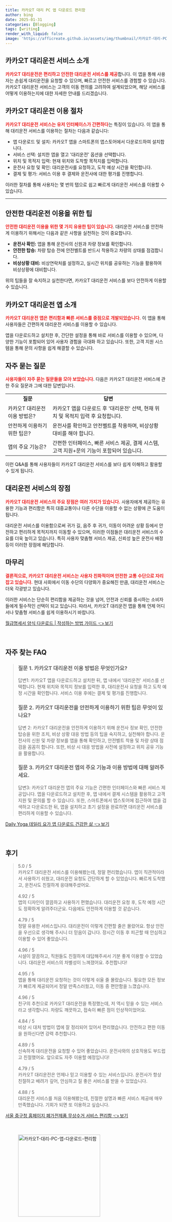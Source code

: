 ```yaml
---
title: 카카오T 대리 PC 앱 다운로드 편리함
author: bing
date: 2025-01-31
categories: [Blogging]
tags: [writing]
render_with_liquid: false
image: 'https://afficreate.github.io/assets/img/thumbnail/카카오T-대리-PC-앱-다운로드-편리함.webp'
---
```



<h2 id='카카오T 대리운전 서비스 소개'>카카오T 대리운전 서비스 소개</h2>

<p><b><span style="color: #ee2323;">카카오T 대리운전은 편리하고 안전한 대리운전 서비스를 제공</span></b>합니다. 이 앱을 통해 사용자는 손쉽게 대리운전을 요청할 수 있으며, 빠르고 안전한 서비스를 경험할 수 있습니다. 카카오T 대리운전 서비스는 고객의 이동 편의를 고려하여 설계되었으며, 해당 서비스를 어떻게 이용하는지에 대한 자세한 안내를 드리겠습니다.</p>

<h2 id='이용 절차'>카카오T 대리운전 이용 절차</h2>

<p><b><span style="color: #ee2323;">카카오T 대리운전 서비스는 유저 인터페이스가 간편하다</span></b>는 특징이 있습니다. 이 앱을 통해 대리운전 서비스를 이용하는 절차는 다음과 같습니다:</p>

<ul>
    <li>앱 다운로드 및 설치: 카카오T 앱을 스마트폰의 앱스토어에서 다운로드하여 설치합니다.</li>
    <li>서비스 선택: 설치한 앱을 열고 '대리운전' 옵션을 선택합니다.</li>
    <li>위치 및 목적지 입력: 현재 위치와 도착할 목적지를 입력합니다.</li>
    <li>운전사 요청 및 확인: 대리운전사를 요청하고, 도착 예상 시간을 확인합니다.</li>
    <li>결제 및 평가: 서비스 이용 후 결제와 운전사에 대한 평가를 진행합니다.</li>
</ul>

<p>이러한 절차를 통해 사용자는 몇 번의 탭으로 쉽고 빠르게 대리운전 서비스를 이용할 수 있습니다.</p>

<hr />

<h2 id='안전한 이용 팁'>안전한 대리운전 이용을 위한 팁</h2>

<p><b><span style="color: #ee2323;">안전한 대리운전 이용을 위한 몇 가지 유용한 팁이 있습니다</span></b>. 대리운전 서비스를 안전하게 이용하기 위해서는 다음과 같은 사항을 실천하는 것이 중요합니다.</p>

<ul>
    <li><b>운전사 확인:</b> 앱을 통해 운전사의 신원과 차량 정보를 확인합니다.</li>
    <li><b>안전한 탑승:</b> 차량 탑승 전에 안전벨트를 반드시 착용하고 차량의 상태를 점검합니다.</li>
    <li><b>비상상황 대비:</b> 비상연락처를 설정하고, 실시간 위치를 공유하는 기능을 활용하여 비상상황에 대비합니다.</li>
</ul>

<p>위의 팁들을 잘 숙지하고 실천한다면, 카카오T 대리운전 서비스를 보다 안전하게 이용할 수 있습니다.</p>

<h2 id='카카오T 대리운전 앱 소개'>카카오T 대리운전 앱 소개</h2>

<p><b><span style="color: #ee2323;">카카오T 대리운전 앱은 편리함과 빠른 서비스를 중점으로 개발되었습니다.</span></b> 이 앱을 통해 사용자들은 간편하게 대리운전 서비스를 이용할 수 있습니다.</p>

<p>앱을 다운로드하고 설치한 후, 간단한 설정을 통해 바로 서비스를 이용할 수 있으며, 다양한 기능이 포함되어 있어 사용자 경험을 극대화 하고 있습니다. 또한, 고객 지원 시스템을 통해 문의 사항을 쉽게 해결할 수 있습니다.</p>

<h2 id='자주 묻는 질문'>자주 묻는 질문</h2>

<p><b><span style="color: #ee2323;">사용자들이 자주 묻는 질문들을 모아 보았습니다</span></b>. 다음은 카카오T 대리운전 서비스에 관한 주요 질문과 그에 대한 답변입니다.</p>

<table>
    <tr>
        <td style="text-align: center; height: 17px;"><b>질문</b></td>
        <td style="text-align: center; height: 17px;"><b>답변</b></td>
    </tr>
    <tr>
        <td>카카오T 대리운전 이용 방법은?</td>
        <td>카카오T 앱을 다운로드 후 '대리운전' 선택, 현재 위치 및 목적지 입력 후 요청합니다.</td>
    </tr>
    <tr>
        <td>안전하게 이용하기 위한 팁은?</td>
        <td>운전사를 확인하고 안전벨트를 착용하며, 비상상황 대비를 해야 합니다.</td>
    </tr>
    <tr>
        <td>앱의 주요 기능은?</td>
        <td>간편한 인터페이스, 빠른 서비스 제공, 결제 시스템, 고객 지원+문의 기능이 포함되어 있습니다.</td>
    </tr>
</table>

<p>이런 Q&A를 통해 사용자들이 카카오T 대리운전 서비스를 보다 쉽게 이해하고 활용할 수 있게 됩니다.</p>

<h2 id='대리운전 서비스의 장점'>대리운전 서비스의 장점</h2>

<p><b><span style="color: #ee2323;">카카오T 대리운전 서비스의 주요 장점은 여러 가지가 있습니다.</span></b> 사용자에게 제공하는 유용한 기능과 편리함은 특히 대중교통이나 다른 수단을 이용할 수 없는 상황에 큰 도움이 됩니다.</p>

<p>대리운전 서비스를 이용함으로써 귀가 길, 음주 후 귀가, 이동이 어려운 상황 등에서 안전하고 편리하게 목적지까지 이동할 수 있으며, 이러한 이점들은 대리운전 서비스의 수요를 더욱 높이고 있습니다. 특히 사용자 맞춤형 서비스 제공, 신뢰성 높은 운전사 배정 등이 이러한 장점에 해당합니다.</p>

<h2 id='마무리'>마무리</h2>

<p><b><span style="color: #ee2323;">결론적으로, 카카오T 대리운전 서비스는 사용자 친화적이며 안전한 교통 수단으로 자리 잡고 있습니다.</span></b> 현대 사회에서 이동 수단의 다양화가 중요해진 만큼, 대리운전 서비스는 더욱 각광받고 있습니다.</p>

<p>이러한 서비스는 단순히 편리함을 제공하는 것을 넘어, 안전과 신뢰를 중시하는 소비자들에게 필수적인 선택이 되고 있습니다. 따라서, 카카오T 대리운전 앱을 통해 언제 어디서나 맞춤형 서비스를 쉽게 이용하시기 바랍니다.</p>


<p><a class="click-button" title="월급명세서 양식 다운로드 | 작성하는 방법 가이드" href="https://afficreate.github.io/posts/%EC%9B%94%EA%B8%89%EB%AA%85%EC%84%B8%EC%84%9C-%EC%96%91%EC%8B%9D-%EB%8B%A4%EC%9A%B4%EB%A1%9C%EB%93%9C-%EC%9E%91%EC%84%B1%ED%95%98%EB%8A%94-%EB%B0%A9%EB%B2%95-%EA%B0%80%EC%9D%B4%EB%93%9C/" rel="dofollow">월급명세서 양식 다운로드 | 작성하는 방법 가이드 👈 보기</a></p><br>
<h2 id='자주_찾는_FAQ'>자주 찾는 FAQ</h2>
<div itemscope="" itemtype="https://schema.org/FAQPage"> 
<blockquote> 
<div itemscope="" itemprop="mainEntity" itemtype="https://schema.org/Question"> 
<h3 itemprop="name">질문 1. 카카오T 대리운전 이용 방법은 무엇인가요?</h3> 
<div itemscope="" itemprop="acceptedAnswer" itemtype="https://schema.org/Answer"> 
<span itemprop="text"> 
<p>답변1: 카카오T 앱을 다운로드하고 설치한 뒤, 앱 내에서 '대리운전' 서비스를 선택합니다. 현재 위치와 목적지 정보를 입력한 후, 대리운전사 요청을 하고 도착 예정 시간을 확인합니다. 서비스 이용 후에는 결제 및 평가를 진행합니다.</p> 
</span> 
</div> 
</div> 

<div itemscope="" itemprop="mainEntity" itemtype="https://schema.org/Question"> 
<h3 itemprop="name">질문 2. 카카오T 대리운전을 안전하게 이용하기 위한 팁은 무엇이 있나요?</h3> 
<div itemscope="" itemprop="acceptedAnswer" itemtype="https://schema.org/Answer"> 
<span itemprop="text"> 
<p>답변 2: 카카오T 대리운전을 안전하게 이용하기 위해 운전사 정보 확인, 안전한 탑승을 위한 조치, 비상 상황 대응 방법 등의 팁을 숙지하고, 실천해야 합니다. 운전사의 신원 및 차량 정보를 앱을 통해 확인하고, 안전벨트 착용 및 차량 상태 점검을 꼼꼼히 합니다. 또한, 비상 시 대응 방법을 사전에 설정하고 위치 공유 기능을 활용합니다.</p> 
</span> 
</div> 
</div> 

<div itemscope="" itemprop="mainEntity" itemtype="https://schema.org/Question"> 
<h3 itemprop="name">질문 3. 카카오T 대리운전 앱의 주요 기능과 이용 방법에 대해 알려주세요.</h3> 
<div itemscope="" itemprop="acceptedAnswer" itemtype="https://schema.org/Answer"> 
<span itemprop="text"> 
<p>답변3: 카카오T 대리운전 앱의 주요 기능은 간편한 인터페이스와 빠른 서비스 제공입니다. 앱을 다운로드하고 설치한 후, 앱 내에서 결제 시스템을 활용하고 고객 지원 및 문의를 할 수 있습니다. 또한, 스마트폰에서 앱스토어에 접근하여 앱을 검색하고 다운로드한 뒤, 앱을 설치하고 초기 설정을 완료하면 대리운전 서비스를 편리하게 이용할 수 있습니다.</p> 
</span> 
</div> 
</div> 
</blockquote> 
</div>
<p><a class="click-button" title="Daily Yoga 데일리 요가 앱 다운로드 건강한 삶" href="https://afficreate.github.io/posts/Daily-Yoga-%EB%8D%B0%EC%9D%BC%EB%A6%AC-%EC%9A%94%EA%B0%80-%EC%95%B1-%EB%8B%A4%EC%9A%B4%EB%A1%9C%EB%93%9C-%EA%B1%B4%EA%B0%95%ED%95%9C-%EC%82%B6/" rel="dofollow">Daily Yoga 데일리 요가 앱 다운로드 건강한 삶 👈 보기</a></p><br>
<h2 id='후기'>후기</h2>
<div itemscope itemtype="https://schema.org/Product">
  <blockquote>
  <div itemprop="review" itemscope itemtype="https://schema.org/Review">
      <div itemprop="reviewRating" itemscope itemtype="https://schema.org/Rating"> <span itemprop="ratingValue">5.0</span> / <span itemprop="bestRating">5</span> </div>
      <span itemprop="reviewBody">카카오T 대리운전 서비스를 이용해봤는데, 정말 편리했습니다. 앱이 직관적이라서 사용하기 쉬웠고, 대리운전 요청도 간단하게 할 수 있었습니다. 빠르게 도착했고, 운전사도 친절하게 응대해주셨어요.</span>
  </div>
  <br>
  <div itemprop="review" itemscope itemtype="https://schema.org/Review">
      <div itemprop="reviewRating" itemscope itemtype="https://schema.org/Rating"> <span itemprop="ratingValue">4.92</span> / <span itemprop="bestRating">5</span> </div>
      <span itemprop="reviewBody">앱의 디자인이 깔끔하고 사용하기 편했습니다. 대리운전 요청 후, 도착 예정 시간도 정확하게 알려주더군요. 다음에도 안전하게 이용할 것 같습니다.</span>
  </div>
  <br>
  <div itemprop="review" itemscope itemtype="https://schema.org/Review">
      <div itemprop="reviewRating" itemscope itemtype="https://schema.org/Rating"> <span itemprop="ratingValue">4.79</span> / <span itemprop="bestRating">5</span> </div>
      <span itemprop="reviewBody">정말 유용한 서비스입니다. 대리운전이 이렇게 간편할 줄은 몰랐어요. 항상 안전을 우선으로 생각해 주시니 더 믿음이 갑니다. 장시간 이동 후 피곤할 때 안심하고 이용할 수 있어 좋았습니다.</span>
  </div>
  <br>
  <div itemprop="review" itemscope itemtype="https://schema.org/Review">
      <div itemprop="reviewRating" itemscope itemtype="https://schema.org/Rating"> <span itemprop="ratingValue">4.96</span> / <span itemprop="bestRating">5</span> </div>
      <span itemprop="reviewBody">시설이 깔끔하고, 직원들도 친절하게 대답해주셔서 기분 좋게 이용할 수 있었습니다. 대리운전 서비스의 차별성이 느껴졌어요. 추천합니다!</span>
  </div>
  <br>
  <div itemprop="review" itemscope itemtype="https://schema.org/Review">
      <div itemprop="reviewRating" itemscope itemtype="https://schema.org/Rating"> <span itemprop="ratingValue">4.95</span> / <span itemprop="bestRating">5</span> </div>
      <span itemprop="reviewBody">앱을 통해 대리운전 요청하는 것이 이렇게 쉬울 줄 몰랐습니다. 필요한 모든 정보가 빠르게 제공되어서 정말 만족스러웠고, 이동 중 편안함을 느꼈습니다.</span>
  </div>
  <br>
  <div itemprop="review" itemscope itemtype="https://schema.org/Review">
      <div itemprop="reviewRating" itemscope itemtype="https://schema.org/Rating"> <span itemprop="ratingValue">4.96</span> / <span itemprop="bestRating">5</span> </div>
      <span itemprop="reviewBody">친구의 추천으로 카카오T 대리운전을 특정했는데, 저 역시 믿을 수 있는 서비스라고 생각합니다. 차량도 깨끗하고, 접속이 빠른 점이 인상적이었어요.</span>
  </div>
  <br>
  <div itemprop="review" itemscope itemtype="https://schema.org/Review">
      <div itemprop="reviewRating" itemscope itemtype="https://schema.org/Rating"> <span itemprop="ratingValue">4.84</span> / <span itemprop="bestRating">5</span> </div>
      <span itemprop="reviewBody">비상 시 대처 방법이 앱에 잘 정리되어 있어서 편리했습니다. 안전하고 편한 이동을 원하신다면 강력 추천합니다.</span>
  </div>
  <br>
  <div itemprop="review" itemscope itemtype="https://schema.org/Review">
      <div itemprop="reviewRating" itemscope itemtype="https://schema.org/Rating"> <span itemprop="ratingValue">4.89</span> / <span itemprop="bestRating">5</span> </div>
      <span itemprop="reviewBody">신속하게 대리운전을 요청할 수 있어 좋았습니다. 운전사와의 상호작용도 부드럽고 친절했어요. 앞으로도 자주 이용할 예정입니다!</span>
  </div>
  <br>
  <div itemprop="review" itemscope itemtype="https://schema.org/Review">
      <div itemprop="reviewRating" itemscope itemtype="https://schema.org/Rating"> <span itemprop="ratingValue">4.79</span> / <span itemprop="bestRating">5</span> </div>
      <span itemprop="reviewBody">카카오T 대리운전은 언제나 믿고 이용할 수 있는 서비스입니다. 운전사가 항상 친절하고 배려가 깊어, 안심하고 질 좋은 서비스를 받을 수 있었습니다.</span>
  </div>
  <br>
  <div itemprop="review" itemscope itemtype="https://schema.org/Review">
      <div itemprop="reviewRating" itemscope itemtype="https://schema.org/Rating"> <span itemprop="ratingValue">4.88</span> / <span itemprop="bestRating">5</span> </div>
      <span itemprop="reviewBody">대리운전 서비스를 처음 이용해봤는데, 친절한 설명과 빠른 서비스 제공에 매우 만족했습니다. 기회가 되면 또 이용하고 싶습니다.</span>
  </div>
  </blockquote>
</div>
<p><a class="click-button" title="서울 중구청 홈페이지 폐가전제품 무상수거 서비스 편리함" href="https://afficreate.github.io/posts/%EC%84%9C%EC%9A%B8-%EC%A4%91%EA%B5%AC%EC%B2%AD-%ED%99%88%ED%8E%98%EC%9D%B4%EC%A7%80-%ED%8F%90%EA%B0%80%EC%A0%84%EC%A0%9C%ED%92%88-%EB%AC%B4%EC%83%81%EC%88%98%EA%B1%B0-%EC%84%9C%EB%B9%84%EC%8A%A4-%ED%8E%B8%EB%A6%AC%ED%95%A8/" rel="dofollow">서울 중구청 홈페이지 폐가전제품 무상수거 서비스 편리함 👈 보기</a></p><br>
<figure class="image"><img src="https://afficreate.github.io/assets/img/thumbnail/카카오T-대리-PC-앱-다운로드-편리함.webp" alt="카카오T-대리-PC-앱-다운로드-편리함" width="256" height="256"></figure>